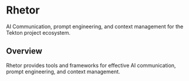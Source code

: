 # Rhetor

AI Communication, prompt engineering, and context management for the Tekton project ecosystem.

## Overview

Rhetor provides tools and frameworks for effective AI communication, prompt engineering, and context management.